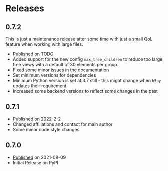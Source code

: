 # Releases

## 0.7.2
This is just a maintenance release after some time with just a small QoL
feature when working with large files.

* [Published](https://pypi.org/project/itsh5py/0.7.2) on TODO
* Added support for the new config `max_tree_children` to reduce too large tree
  views with a default of 30 elements per group.
* Fixed some minor issues in the documentation
* Set minimum versions for dependencies
* Minimum Python version is set at 3.7 still - this might change when `h5py`
  updates their requirement.
* Increased some backend versions to reflect some changes in the past

## 0.7.1
* [Published](https://pypi.org/project/itsh5py/0.7.1) on 2022-2-2
* Changed affiliations and contact for main author
* Some minor code style changes

## 0.7.0
* [Published](https://pypi.org/project/itsh5py/0.7.0) on 2021-08-09
* Initial Release on PyPI
